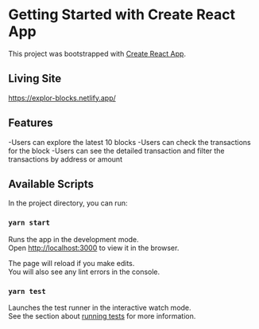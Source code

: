 # Getting Started with Create React App

This project was bootstrapped with [Create React App](https://github.com/facebook/create-react-app).


## Living Site

https://explor-blocks.netlify.app/

## Features

-Users can explore the latest 10 blocks
-Users can check the transactions for the block
-Users can see the detailed transaction and filter the transactions by address or amount
## Available Scripts

In the project directory, you can run:

### `yarn start`

Runs the app in the development mode.\
Open [http://localhost:3000](http://localhost:3000) to view it in the browser.

The page will reload if you make edits.\
You will also see any lint errors in the console.

### `yarn test`

Launches the test runner in the interactive watch mode.\
See the section about [running tests](https://facebook.github.io/create-react-app/docs/running-tests) for more information.
 